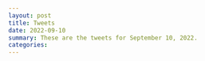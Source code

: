 ```yaml
---
layout: post
title: Tweets
date: 2022-09-10
summary: These are the tweets for September 10, 2022.
categories:
---
```


